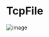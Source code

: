 # TcpFile
![image](https://github.com/user-attachments/assets/6f21ab49-ded5-48d4-89c4-6866fe60772b)

